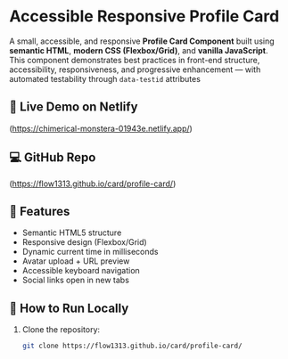 # Accessible Responsive Profile Card


A small, accessible, and responsive **Profile Card Component** built using **semantic HTML**, **modern CSS (Flexbox/Grid)**, and **vanilla JavaScript**.  
This component demonstrates best practices in front-end structure, accessibility, responsiveness, and progressive enhancement — with automated testability through `data-testid` attributes

## 🚀 Live Demo on Netlify
(https://chimerical-monstera-01943e.netlify.app/)

## 💻 GitHub Repo
(https://flow1313.github.io/card/profile-card/)

## 🧩 Features
- Semantic HTML5 structure
- Responsive design (Flexbox/Grid)
- Dynamic current time in milliseconds
- Avatar upload + URL preview
- Accessible keyboard navigation
- Social links open in new tabs


## 🧠 How to Run Locally
1. Clone the repository:
   ```bash
   git clone https://flow1313.github.io/card/profile-card/

